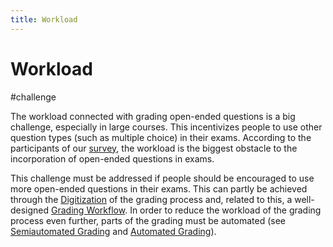 ```yaml
---
title: Workload
---
```


# Workload

#challenge

The workload connected with grading open-ended questions is a big challenge, especially in large courses. This incentivizes people to use other question types (such as multiple choice) in their exams. According to the participants of our [survey](research/survey/Summary-of-Initial-Survey.md), the workload is the biggest obstacle to the incorporation of open-ended questions in exams.

This challenge must be addressed if people should be encouraged to use more open-ended questions in their exams. This can partly be achieved through the [Digitization](research/features/definitions/Digitization) of the grading process and, related to this, a well-designed [Grading Workflow](research/features/definitions/Grading-Workflow). In order to reduce the workload of the grading process even further, parts of the grading must be automated (see [Semiautomated Grading](research/concepts/Semiautomated-Grading) and [Automated Grading](research/concepts/Automated-Grading)).
